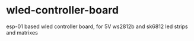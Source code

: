# wled-controller-board
esp-01 based wled controller board, for 5V ws2812b and sk6812 led strips and matrixes
